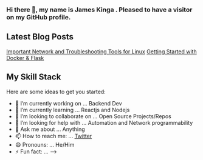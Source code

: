 ### Hi there 👋, my name is James Kinga . Pleased to have a visitor on my GitHub profile.



## Latest Blog Posts
[Important Network and Troubleshooting Tools for Linux](https://dev.to/james_kinga/important-network-and-troubleshooting-tools-for-linux-l7k)
[Getting Started with Docker & Flask](https://dev.to/james_kinga/getting-started-with-docker-flask-44i)

## My Skill Stack

Here are some ideas to get you started:

- 🔭 I’m currently working on ... Backend Dev
- 🌱 I’m currently learning ... Reactjs and Nodejs
- 👯 I’m looking to collaborate on ... Open Source Projects/Repos
- 🤔 I’m looking for help with ... Automation and Network programmability
- 💬 Ask me about ... Anything
- 📫 How to reach me: ... [Twitter](https://twitter.com/Kingah254)
- 😄 Pronouns: ... He/Him
- ⚡ Fun fact: ...
-->
